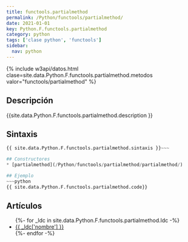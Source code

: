```yaml
---
title: functools.partialmethod
permalink: /Python/functools/partialmethod/
date: 2021-01-01
key: Python.F.functools.partialmethod
category: python
tags: ['clase python', 'functools']
sidebar: 
  nav: python
---
```


{% include w3api/datos.html clase=site.data.Python.F.functools.partialmethod.metodos valor="functools/partialmethod" %}

## Descripción
{{site.data.Python.F.functools.partialmethod.description }}

## Sintaxis
~~~python
{{ site.data.Python.F.functools.partialmethod.sintaxis }}~~~

## Constructores
* [partialmethod](/Python/functools/partialmethod/partialmethod/)

## Ejemplo
~~~python
{{ site.data.Python.F.functools.partialmethod.code}}
~~~

## Artículos
<ul>
{%- for _ldc in site.data.Python.F.functools.partialmethod.ldc -%}
   <li>
       <a href="{{_ldc['url'] }}">{{ _ldc['nombre'] }}</a>
   </li>
{%- endfor -%}
</ul>
